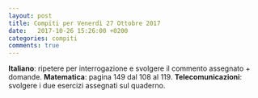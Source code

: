 ```yaml
---
layout: post
title: Compiti per Venerdì 27 Ottobre 2017
date:   2017-10-26 15:26:00 +0200
categories: compiti
comments: true
--- 
```

**Italiano**: ripetere per interrogazione e svolgere il commento assegnato + domande.
**Matematica**: pagina 149 dal 108 al 119.
**Telecomunicazioni**: svolgere i due esercizi assegnati sul quaderno. 
